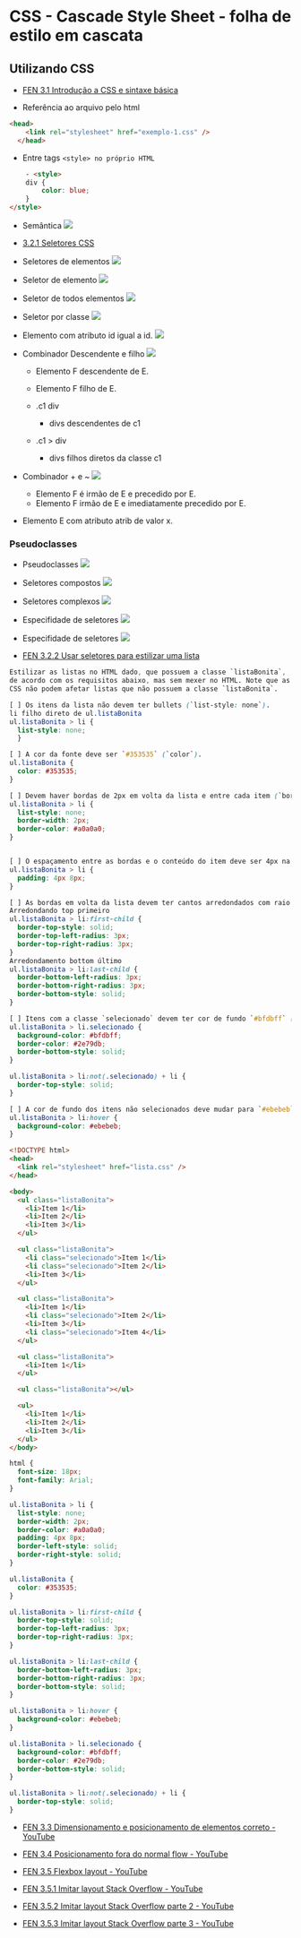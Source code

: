 
# CSS  - Cascade Style Sheet - folha de estilo em cascata

## Utilizando CSS

- [FEN 3.1   Introdução a CSS e sintaxe básica](https://www.youtube.com/watch?v=7ZnsxW9p8dk)


- Referência ao arquivo pelo html
```html
<head>
    <link rel="stylesheet" href="exemplo-1.css" />
  </head>  
```

- Entre tags ```<style> no próprio HTML```
```html
    - <style>
	div {
	    color: blue;
	}
</style>
```

- Semântica
![](resources/imgs/semantica-css.png)


- [3.2.1 Seletores CSS](https://www.youtube.com/watch?v=AUG6ml3v8Yk)


- Seletores de elementos
![](resources/imgs/seletores-elemento.png)

- Seletor de elemento
![](resources/imgs/seletor-elemento.png)

- Seletor de todos elementos
![](resources/imgs/seletor-todos-elementos.png)

- Seletor por classe
![](resources/imgs/seletor-classe.png)

- Elemento com atributo id igual a id.
![](resources/imgs/seletor-elemento-com-id.png)


- Combinador Descendente e filho
![](resources/imgs/combinador-elemento-filho.png)

    - Elemento F descendente de E.
    - Elemento F filho de E.


    - .c1 div 
        - divs descendentes de c1
    - .c1 > div
        - divs filhos diretos da classe c1


- Combinador + e ~
![](resources/imgs/elemento-irmao-de-e-precedido.png)

    - Elemento F é irmão de E e precedido por E.
    - Elemento F irmão de E e imediatamente precedido por E.


- Elemento E com atributo atrib de valor x.


### Pseudoclasses 

- Pseudoclasses
![](resources/imgs/pseudoclasses.png)

- Seletores compostos
![](resources/imgs/seletores-compostos.png)

- Seletores complexos
![](resources/imgs/seletores-complexos.png)

- Especifidade de seletores
![](resources/imgs/especificidade-01.png)

- Especifidade de seletores
![](resources/imgs/especificidade-02.png)

- [FEN 3.2.2 Usar seletores para estilizar uma lista](https://www.youtube.com/watch?v=nXnoATgeniA)

```css
Estilizar as listas no HTML dado, que possuem a classe `listaBonita`,
de acordo com os requisitos abaixo, mas sem mexer no HTML. Note que as regras
CSS não podem afetar listas que não possuem a classe `listaBonita`.

[ ] Os itens da lista não devem ter bullets (`list-style: none`).
li filho direto de ul.listaBonita
ul.listaBonita > li {
  list-style: none;
  }

[ ] A cor da fonte deve ser `#353535` (`color`).
ul.listaBonita {
  color: #353535;
}

[ ] Devem haver bordas de 2px em volta da lista e entre cada item (`border`, `border-width`, `border-style`, `border-color`). A cor padrão da borda é `#a0a0a0`.
ul.listaBonita > li {
  list-style: none;
  border-width: 2px;
  border-color: #a0a0a0;
}


[ ] O espaçamento entre as bordas e o conteúdo do item deve ser 4px na vertical e 8px na horizontal (`padding: 4px 8px`).
ul.listaBonita > li {
  padding: 4px 8px;
}

[ ] As bordas em volta da lista devem ter cantos arredondados com raio de 3px (`border-radius`, `border-top-left-radius`, `border-top-right-radius`, etc.).
Arredondando top primeiro
ul.listaBonita > li:first-child {
  border-top-style: solid;
  border-top-left-radius: 3px;
  border-top-right-radius: 3px;
}
Arredondamento bottom último 
ul.listaBonita > li:last-child {
  border-bottom-left-radius: 3px;
  border-bottom-right-radius: 3px;
  border-bottom-style: solid;
}

[ ] Itens com a classe `selecionado` devem ter cor de fundo `#bfdbff` (`background-color`) e bordas azuis de cor `#2e79db`. A borda em todos os lados de um item selecionado deve ser azul.
ul.listaBonita > li.selecionado {
  background-color: #bfdbff;
  border-color: #2e79db;
  border-bottom-style: solid;
}

ul.listaBonita > li:not(.selecionado) + li {
  border-top-style: solid;
}

[ ] A cor de fundo dos itens não selecionados deve mudar para `#ebebeb` ao passar o mouse por cima do item (pseudoclasse `:hover`).
ul.listaBonita > li:hover {
  background-color: #ebebeb;
}

```

```html
<!DOCTYPE html>
<head>
  <link rel="stylesheet" href="lista.css" />
</head>

<body>
  <ul class="listaBonita">
    <li>Item 1</li>
    <li>Item 2</li>
    <li>Item 3</li>
  </ul>

  <ul class="listaBonita">
    <li class="selecionado">Item 1</li>
    <li class="selecionado">Item 2</li>
    <li>Item 3</li>
  </ul>

  <ul class="listaBonita">
    <li>Item 1</li>
    <li class="selecionado">Item 2</li>
    <li>Item 3</li>
    <li class="selecionado">Item 4</li>
  </ul>

  <ul class="listaBonita">
    <li>Item 1</li>
  </ul>

  <ul class="listaBonita"></ul>

  <ul>
    <li>Item 1</li>
    <li>Item 2</li>
    <li>Item 3</li>
  </ul>
</body>
```

```css
html {
  font-size: 18px;
  font-family: Arial;
}

ul.listaBonita > li {
  list-style: none;
  border-width: 2px;
  border-color: #a0a0a0;
  padding: 4px 8px;
  border-left-style: solid;
  border-right-style: solid;
}

ul.listaBonita {
  color: #353535;
}

ul.listaBonita > li:first-child {
  border-top-style: solid;
  border-top-left-radius: 3px;
  border-top-right-radius: 3px;
}

ul.listaBonita > li:last-child {
  border-bottom-left-radius: 3px;
  border-bottom-right-radius: 3px;
  border-bottom-style: solid;
}

ul.listaBonita > li:hover {
  background-color: #ebebeb;
}

ul.listaBonita > li.selecionado {
  background-color: #bfdbff;
  border-color: #2e79db;
  border-bottom-style: solid;
}

ul.listaBonita > li:not(.selecionado) + li {
  border-top-style: solid;
}
```


- [FEN 3.3   Dimensionamento e posicionamento de elementos correto - YouTube](https://www.youtube.com/watch?v=YT6gZuY7ZFY)



- [FEN 3.4   Posicionamento fora do normal flow - YouTube](https://www.youtube.com/watch?v=OJR2DULSbXs)



- [FEN 3.5 Flexbox layout - YouTube ](https://www.youtube.com/watch?v=sXpLceQ6nyI)



- [FEN 3.5.1   Imitar layout Stack Overflow - YouTube ](https://www.youtube.com/watch?v=qZmjSneDudk)



- [FEN 3.5.2   Imitar layout Stack Overflow parte 2 - YouTube ](https://www.youtube.com/watch?v=yq6lDwT8udo)



- [FEN 3.5.3   Imitar layout Stack Overflow parte 3 - YouTube](https://www.youtube.com/watch?v=YyQeFMRsAdU)




